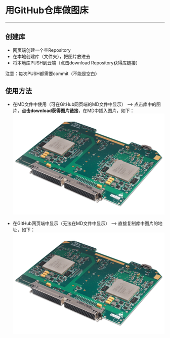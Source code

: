 ﻿# 用GitHub仓库做图床
---

## 创建库
* 网页端创建一个空Repository
* 在本地创建库（文件夹），把图片放进去
* 将本地库PUSH到云端（点击download Repository获得库链接）

注意：每次PUSH都需要commit（不能是空白）

## 使用方法

* 在MD文件中使用（可在GitHub网页端的MD文件中显示） --> 点击库中的图片，**点击download获得图片链接**，在MD中插入图片，如下：
![](https://raw.githubusercontent.com/P-Lyn/PICBED/master/chips_overview/FPGA_xcalibur5090.png?token=AIRA6UAYWPR5XLI4Z2R5VPC46DLU4)

* 在GitHub网页端中显示（无法在MD文件中显示） --> 直接复制库中图片的地址，如下：
![](https://github.com/P-Lyn/PICBED/blob/master/chips_overview/FPGA_xcalibur5090.png)
